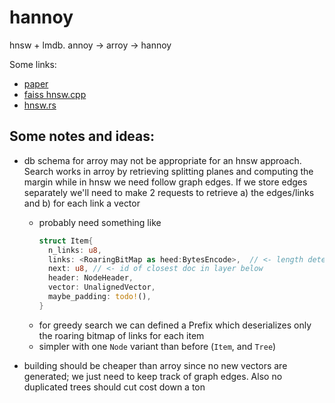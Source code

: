 # hannoy
hnsw + lmdb. annoy -> arroy -> hannoy

Some links:
- [paper](https://arxiv.org/abs/1603.09320)
- [faiss hnsw.cpp](https://github.com/facebookresearch/faiss/blob/main/faiss/impl/HNSW.cpp)
- [hnsw.rs](https://github.com/rust-cv/hnsw)

## Some notes and ideas:
- db schema for arroy may not be appropriate for an hnsw approach. Search works in arroy by retrieving splitting planes and computing the margin while in hnsw we need follow graph edges. If we store edges separately we'll need to make 2 requests to retrieve a) the edges/links and b) for each link a vector
  - probably need something like
    ```rust
    struct Item{
      n_links: u8,
      links: <RoaringBitMap as heed:BytesEncode>,  // <- length determined from `n_links`
      next: u8, // <- id of closest doc in layer below
      header: NodeHeader,
      vector: UnalignedVector,
      maybe_padding: todo!(),
    }
    ```
  - for greedy search we can defined a Prefix which deserializes only the roaring bitmap of links for each item
  - simpler with one `Node` variant than before (`Item`, and `Tree`)

- building should be cheaper than arroy since no new vectors are generated; we just need to keep track of graph edges. Also no duplicated trees should cut cost down a ton
